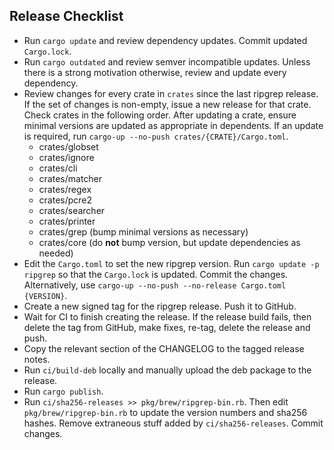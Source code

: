 Release Checklist
-----------------
* Run `cargo update` and review dependency updates. Commit updated
  `Cargo.lock`.
* Run `cargo outdated` and review semver incompatible updates. Unless there is
  a strong motivation otherwise, review and update every dependency.
* Review changes for every crate in `crates` since the last ripgrep release.
  If the set of changes is non-empty, issue a new release for that crate. Check
  crates in the following order. After updating a crate, ensure minimal
  versions are updated as appropriate in dependents. If an update is required,
  run `cargo-up --no-push crates/{CRATE}/Cargo.toml`.
    * crates/globset
    * crates/ignore
    * crates/cli
    * crates/matcher
    * crates/regex
    * crates/pcre2
    * crates/searcher
    * crates/printer
    * crates/grep (bump minimal versions as necessary)
    * crates/core (do **not** bump version, but update dependencies as needed)
* Edit the `Cargo.toml` to set the new ripgrep version. Run
  `cargo update -p ripgrep` so that the `Cargo.lock` is updated. Commit the
  changes. Alternatively, use
  `cargo-up --no-push --no-release Cargo.toml {VERSION}`.
* Create a new signed tag for the ripgrep release. Push it to GitHub.
* Wait for CI to finish creating the release. If the release build fails, then
  delete the tag from GitHub, make fixes, re-tag, delete the release and push.
* Copy the relevant section of the CHANGELOG to the tagged release notes.
* Run `ci/build-deb` locally and manually upload the deb package to the
  release.
* Run `cargo publish`.
* Run `ci/sha256-releases >> pkg/brew/ripgrep-bin.rb`. Then edit
  `pkg/brew/ripgrep-bin.rb` to update the version numbers and sha256 hashes.
  Remove extraneous stuff added by `ci/sha256-releases`. Commit changes.

